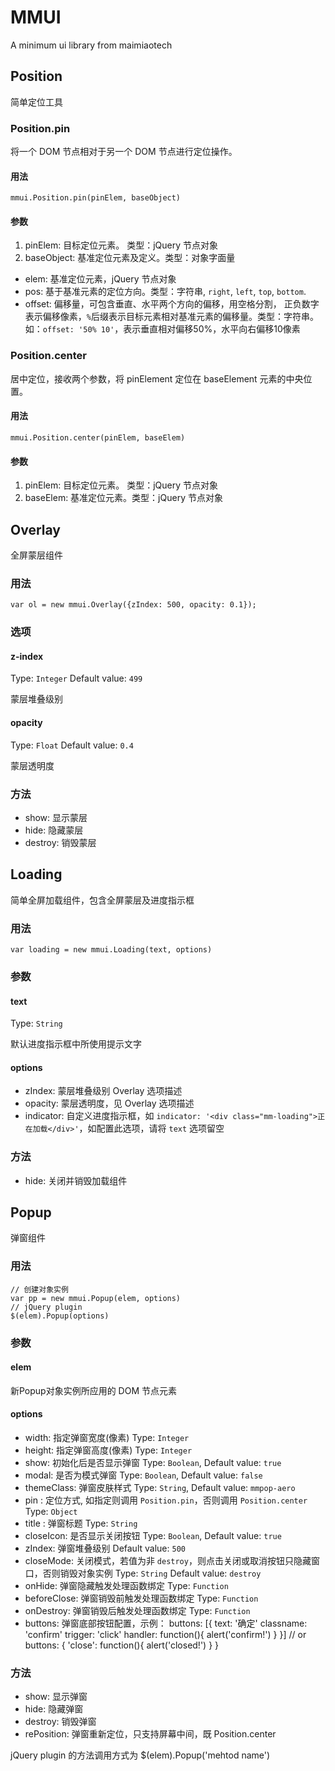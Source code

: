 MMUI
====

A minimum ui library from maimiaotech

## Position
简单定位工具

### Position.pin
将一个 DOM 节点相对于另一个 DOM 节点进行定位操作。

#### 用法
    mmui.Position.pin(pinElem, baseObject)

#### 参数
1. pinElem: 目标定位元素。 类型：jQuery 节点对象
2. baseObject: 基准定位元素及定义。类型：对象字面量
 * elem: 基准定位元素，jQuery 节点对象
 * pos: 基于基准元素的定位方向。类型：字符串, `right`, `left`, `top`, `bottom`.
 * offset: 偏移量，可包含垂直、水平两个方向的偏移，用空格分割， 正负数字表示偏移像素，`%`后缀表示目标元素相对基准元素的偏移量。类型：字符串。如：`offset: '50% 10'`，表示垂直相对偏移50%，水平向右偏移10像素

### Position.center
居中定位，接收两个参数，将 pinElement 定位在 baseElement 元素的中央位置。

#### 用法
    mmui.Position.center(pinElem, baseElem)

#### 参数
1. pinElem: 目标定位元素。 类型：jQuery 节点对象
2. baseElem: 基准定位元素。类型：jQuery 节点对象

## Overlay
全屏蒙层组件

### 用法
    var ol = new mmui.Overlay({zIndex: 500, opacity: 0.1});

### 选项
#### z-index
Type: `Integer`
Default value: `499`

蒙层堆叠级别

#### opacity
Type: `Float`
Default value: `0.4`

蒙层透明度

### 方法
* show: 显示蒙层
* hide: 隐藏蒙层
* destroy: 销毁蒙层

## Loading
简单全屏加载组件，包含全屏蒙层及进度指示框

### 用法
    var loading = new mmui.Loading(text, options)

### 参数
#### text
Type: `String`

默认进度指示框中所使用提示文字

#### options
* zIndex: 蒙层堆叠级别 Overlay 选项描述
* opacity: 蒙层透明度，见 Overlay 选项描述
* indicator: 自定义进度指示框，如 `indicator: '<div class="mm-loading">正在加载</div>'`，如配置此选项，请将 `text` 选项留空

### 方法
* hide: 关闭并销毁加载组件

## Popup
弹窗组件

### 用法
    // 创建对象实例
    var pp = new mmui.Popup(elem, options)
    // jQuery plugin
    $(elem).Popup(options)

### 参数
#### elem
新Popup对象实例所应用的 DOM 节点元素
#### options
* width: 指定弹窗宽度(像素)  Type: `Integer`
* height: 指定弹窗高度(像素) Type: `Integer`
* show: 初始化后是否显示弹窗 Type: `Boolean`, Default value: `true`
* modal: 是否为模式弹窗 Type: `Boolean`, Default value: `false`
* themeClass: 弹窗皮肤样式 Type: `String`, Default value: `mmpop-aero`
* pin : 定位方式, 如指定则调用 `Position.pin`，否则调用 `Position.center` Type: `Object`
* title : 弹窗标题 Type: `String`
* closeIcon: 是否显示关闭按钮 Type: `Boolean`, Default value: `true`
* zIndex: 弹窗堆叠级别 Default value: `500`
* closeMode: 关闭模式，若值为非 `destroy`，则点击关闭或取消按钮只隐藏窗口，否则销毁对象实例 Type: `String` Default value: `destroy`
* onHide: 弹窗隐藏触发处理函数绑定 Type: `Function`
* beforeClose: 弹窗销毁前触发处理函数绑定 Type: `Function`
* onDestroy: 弹窗销毁后触发处理函数绑定 Type: `Function`
* buttons: 弹窗底部按钮配置，示例：
    buttons: [{
        text: '确定'
        classname: 'confirm'
        trigger: 'click'
        handler: function(){
            alert('confirm!')
        }
    }]
    // or
    buttons: {
        'close': function(){
            alert('closed!')
        }
    }

### 方法
* show: 显示弹窗
* hide: 隐藏弹窗
* destroy: 销毁弹窗
* rePosition: 弹窗重新定位，只支持屏幕中间，既 Position.center

jQuery plugin 的方法调用方式为 $(elem).Popup('mehtod name')
